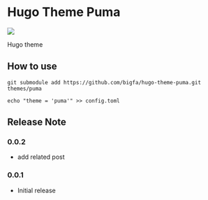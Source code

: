 # Hugo Theme Puma

![](https://static.fatesinger.com/2025/01/10eb5gy4cj9fvxag.png)

Hugo theme

## How to use

```
git submodule add https://github.com/bigfa/hugo-theme-puma.git themes/puma

echo "theme = 'puma'" >> config.toml
```

## Release Note

### 0.0.2

-   add related post

### 0.0.1

-   Initial release

